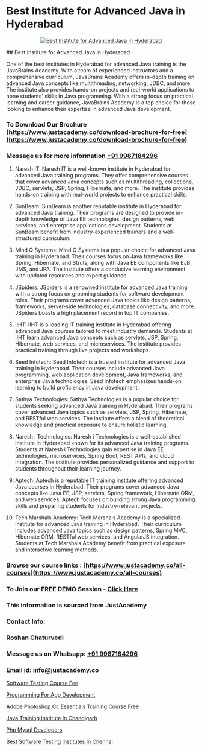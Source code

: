 # Best Institute for Advanced Java in Hyderabad

<p align="center">
  <a href="https://justacademy.co/course-detail/core-java-training">
    <img src="https://justacademy.co/storage2/course_image/1677245426_course_image.webp" alt="Best Institute for Advanced Java in Hyderabad">
  </a>
</p>
## Best Institute for Advanced Java in Hyderabad

One of the best institutes in Hyderabad for advanced Java training is the JavaBrains Academy. With a team of experienced instructors and a comprehensive curriculum, JavaBrains Academy offers in-depth training on advanced Java concepts like multithreading, networking, JDBC, and more. The institute also provides hands-on projects and real-world applications to hone students' skills in Java programming. With a strong focus on practical learning and career guidance, JavaBrains Academy is a top choice for those looking to enhance their expertise in advanced Java development.
### To Download Our Brochure [https://www.justacademy.co/download-brochure-for-free](https://www.justacademy.co/download-brochure-for-free)
### Message us for more information [+91 9987184296](https://api.whatsapp.com/send?phone=919987184296)
1) Naresh IT: Naresh IT is a well-known institute in Hyderabad for advanced Java training programs. They offer comprehensive courses that cover advanced Java concepts such as multithreading, collections, JDBC, servlets, JSP, Spring, Hibernate, and more. The institute provides hands-on training with real-world projects to enhance practical skills.

2) SunBeam: SunBeam is another reputable institute in Hyderabad for advanced Java training. Their programs are designed to provide in-depth knowledge of Java EE technologies, design patterns, web services, and enterprise applications development. Students at SunBeam benefit from industry-experienced trainers and a well-structured curriculum.

3) Mind Q Systems: Mind Q Systems is a popular choice for advanced Java training in Hyderabad. Their courses focus on Java frameworks like Spring, Hibernate, and Struts, along with Java EE components like EJB, JMS, and JPA. The institute offers a conducive learning environment with updated resources and expert guidance.

4) JSpiders: JSpiders is a renowned institute for advanced Java training with a strong focus on grooming students for software development roles. Their programs cover advanced Java topics like design patterns, frameworks, server-side technologies, database connectivity, and more. JSpiders boasts a high placement record in top IT companies.

5) IIHT: IIHT is a leading IT training institute in Hyderabad offering advanced Java courses tailored to meet industry demands. Students at IIHT learn advanced Java concepts such as servlets, JSP, Spring, Hibernate, web services, and microservices. The institute provides practical training through live projects and workshops.

6) Seed Infotech: Seed Infotech is a trusted institute for advanced Java training in Hyderabad. Their courses include advanced Java programming, web application development, Java frameworks, and enterprise Java technologies. Seed Infotech emphasizes hands-on learning to build proficiency in Java development.

7) Sathya Technologies: Sathya Technologies is a popular choice for students seeking advanced Java training in Hyderabad. Their programs cover advanced Java topics such as servlets, JSP, Spring, Hibernate, and RESTful web services. The institute offers a blend of theoretical knowledge and practical exposure to ensure holistic learning.

8) Naresh i Technologies: Naresh i Technologies is a well-established institute in Hyderabad known for its advanced Java training programs. Students at Naresh i Technologies gain expertise in Java EE technologies, microservices, Spring Boot, REST APIs, and cloud integration. The institute provides personalized guidance and support to students throughout their learning journey.

9) Aptech: Aptech is a reputable IT training institute offering advanced Java courses in Hyderabad. Their programs cover advanced Java concepts like Java EE, JSP, servlets, Spring framework, Hibernate ORM, and web services. Aptech focuses on building strong Java programming skills and preparing students for industry-relevant projects.

10) Tech Marshals Academy: Tech Marshals Academy is a specialized institute for advanced Java training in Hyderabad. Their curriculum includes advanced Java topics such as design patterns, Spring MVC, Hibernate ORM, RESTful web services, and AngularJS integration. Students at Tech Marshals Academy benefit from practical exposure and interactive learning methods.

### Browse our course links : [https://www.justacademy.co/all-courses](https://www.justacademy.co/all-courses) 
### To Join our FREE DEMO Session - [Click Here](https://www.justacademy.co/register-for-course-demo)


### This information is sourced from JustAcademy
### Contact Info:
### Roshan Chaturvedi
### Message us on Whatsapp: [+91 9987184296](https://api.whatsapp.com/send?phone=919987184296)
### Email id: [info@justacademy.co](mailto:info@justacademy.co)
                
[Software Testing Course Fee](https://www.linkedin.com/pulse/software-testing-course-fee-justacademy-liverpool-poe1f?trackingId=y4VTbalZ9JGPY0C0Hfb5ig%3D%3D&lipi=urn%3Ali%3Apage%3Ad_flagship3_company_admin%3BwUUQsYTGTZy3zMvOP%2FpbFA%3D%3D)

[Programming For App Development](https://www.linkedin.com/pulse/programming-app-development-justacademy-coimbatore-xfdje?trackingId=vBpNN9UcoGnmec%2BFnuCW%2FA%3D%3D&lipi=urn%3Ali%3Apage%3Ad_flagship3_company_admin%3B7mNmKz24Tx%2BfRDkV0HwLig%3D%3D)

[Adobe Photoshop Cc Essentials Training Course Free](https://medium.com/@kumarishimmi99/adobe-photoshop-cc-essentials-training-course-free-84806d9700d9)

[Java Training Institute In Chandigarh](https://medium.com/@akanshapatil/java-training-institute-in-chandigarh-1b66af234ccf)

[Php Mysql Developers](https://justacademyin.github.io/justacademy/php-mysql-developers)

[Best Software Testing Institutes In Chennai](https://justacademyin.github.io/justacademy/best-software-testing-institutes-in-chennai)

